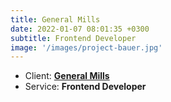 ```yaml
---
title: General Mills
date: 2022-01-07 08:01:35 +0300
subtitle: Frontend Developer
image: '/images/project-bauer.jpg'
---
```


<!-- -->

<ul class="list-inline item-details">
    <li>Client:
        <strong><a href="https://www.generalmills.com/">General Mills</a>
        </strong>
    </li>
    <li>Service:
        <strong>Frontend Developer</strong>
    </li>
</ul>